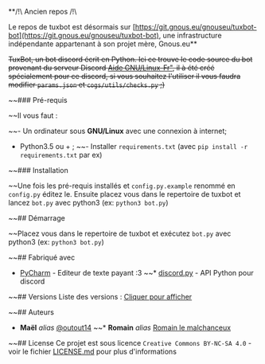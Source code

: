 **/!\ Ancien repos /!\ 

Le repos de tuxbot est désormais sur [https://git.gnous.eu/gnouseu/tuxbot-bot](https://git.gnous.eu/gnouseu/tuxbot-bot), une infrastructure indépendante appartenant à son projet mère, Gnous.eu**

~~TuxBot, un bot discord écrit en Python.
Ici ce trouve le code source du bot provenant du serveur Discord  [Aide GNU/Linux-Fr"](https://gnous.eu/discord "Rejoindre le serveur"), il à été créé spécialement pour ce discord, si vous souhaitez l'utiliser il vous faudra modifier ``params.json`` et ``cogs/utils/checks.py`` ;)~~

~~### Pré-requis

~~Il vous faut :

~~- Un ordinateur sous **GNU/Linux** avec une connexion à internet;
- Python3.5 ou + ;
~~- Installer ``requirements.txt`` (avec ``pip install -r requirements.txt`` par ex)

~~### Installation

~~Une fois les pré-requis installés et ``config.py.example`` renommé en ``config.py`` éditez le. Ensuite placez vous dans le repertoire de tuxbot et lancez ``bot.py`` avec python3 (ex: ``python3 bot.py``)

~~## Démarrage

~~Placez vous dans le repertoire de tuxbot et exécutez ``bot.py`` avec python3 (ex: ``python3 bot.py``)

~~## Fabriqué avec
* [PyCharm](https://www.jetbrains.com/pycharm/) - Editeur de texte payant :3
~~* [discord.py](https://github.com/Rapptz/discord.py) - API Python pour discord

~~## Versions
Liste des versions : [Cliquer pour afficher](https://github.com/outout14/tuxbot-bot/tags)

~~## Auteurs
* **Maël** _alias_ [@outout14](https://github.com/outout14)
~~* **Romain** _alias_ [Romain le malchanceux](https://github.com/Rom194)

~~## License
Ce projet est sous licence ``Creative Commons BY-NC-SA 4.0`` - voir le fichier [LICENSE.md](LICENSE.md) pour plus d'informations
